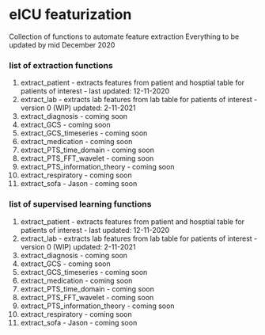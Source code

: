 # eICU featurization
Collection of functions to automate feature extraction
Everything to be updated by mid December 2020



### list of extraction functions
<ol>
  <li>extract_patient - extracts features from patient and hosptial table for patients of interest - last updated: 12-11-2020</li>
  <li>extract_lab - extracts lab features from lab table for patients of interest - version 0 (WIP) updated: 2-11-2021</li>
  <li>extract_diagnosis - coming soon</li>
  <li>extract_GCS - coming soon</li>
  <li>extract_GCS_timeseries - coming soon</li>
  <li>extract_medication - coming soon</li>
  <li>extract_PTS_time_domain - coming soon</li>
  <li>extract_PTS_FFT_wavelet - coming soon</li>
  <li>extract_PTS_information_theory - coming soon</li>
  <li>extract_respiratory - coming soon</li>
  <li>extract_sofa - Jason - coming soon</li>
</ol>

### list of supervised learning functions

<ol>
  <li>extract_patient - extracts features from patient and hosptial table for patients of interest - last updated: 12-11-2020</li>
  <li>extract_lab - extracts lab features from lab table for patients of interest - version 0 (WIP) updated: 2-11-2021</li>
  <li>extract_diagnosis - coming soon</li>
  <li>extract_GCS - coming soon</li>
  <li>extract_GCS_timeseries - coming soon</li>
  <li>extract_medication - coming soon</li>
  <li>extract_PTS_time_domain - coming soon</li>
  <li>extract_PTS_FFT_wavelet - coming soon</li>
  <li>extract_PTS_information_theory - coming soon</li>
  <li>extract_respiratory - coming soon</li>
  <li>extract_sofa - Jason - coming soon</li>
</ol>

